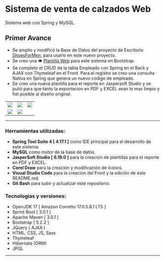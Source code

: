 # Sistema de venta de calzados Web
Sistema web con Spring y MySQL.

## Primer Avance
- Se amplio y modificó la Base de Datos del proyecto de Escritorio [ShoesForMen][proyecto], para usarlo en este nuevo proyecto.
- Se creo una :eye: [Plantilla Web][plantilla] para este sistema en Bootstrap.
- Se completo el CRUD de la tabla Empleado con Spring en el Back y AJAX con Thymeleaf en el Front. Para el registro se creo una consulta Nativa en Spring que genera un nuevo codigo de empleado.
- Se creo una nueva plantilla para el reporte en Jaspersoft Studio y se pulió para que tanto la exportacion en PDF y EXCEL sean lo mas limpio y fiel posible al diseño original.

|  |  |  |
| :-------------: |:-------------:| :-----:|
| ![][img_1] | ![][img_2] | ![][img_3] |
| ![][img_4] | ![][img_5] | |

[img_1]: ./screenshot/imagen_1.png
[img_2]: ./screenshot/imagen_2.png
[img_3]: ./screenshot/imagen_3.png
[img_4]: ./screenshot/imagen_4.png
[img_5]: ./screenshot/imagen_5.png

---

### Herramientas utilizadas:
- **Spring Tool Suite 4 [ 4.17.1 ]** como IDE principal para el desarrollo de este sistema.
- **MySQL** como motor de la base de datos.
- **JasperSoft Studio [ 6.19.0 ]** para la creacion de plantillas para el reporte en PDF y EXCEL.
- **Corel Draw** para la creación y modificación de iconos.
- **Visual Studio Code** para la creacion del Front y la edición de este README.md.
- **Git Bash** para subir y actualizar este repositorio.

### Tecnologias y versiones:
- OpenJDK 17 [ Amazon Corretto 17.0.5.8.1 LTS ]
- Sprint Boot [ 3.0.1 ]
- Apache Maven [ 3.0.1 ]
- Bootstrap [ 5.2.2 ]
- JQuery ( AJAX )
- HTML, CSS, JS, Sass
- Thymeleaf
- Hibernate (ORM)
- JPQL
---

[proyecto]: https://github.com/paledot01/Sistema_Ventas_JavaSE_MySQL
[plantilla]: https://paledot02.github.io/Exercises_Bootstrap_02/


